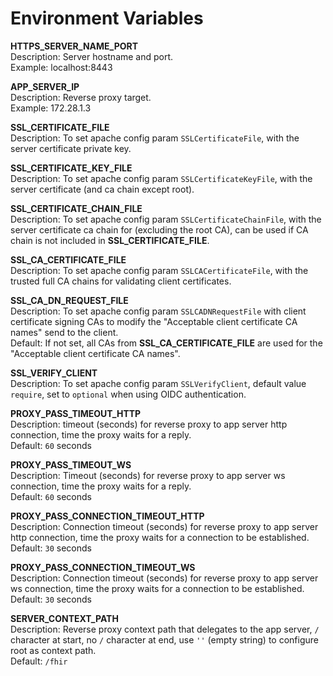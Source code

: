 # Environment Variables

**HTTPS_SERVER_NAME_PORT**  
Description: Server hostname and port.  
Example: localhost:8443

**APP_SERVER_IP**  
Description: Reverse proxy target.  
Example: 172.28.1.3

**SSL_CERTIFICATE_FILE**  
Description: To set apache config param `SSLCertificateFile`, with the server certificate private key.

**SSL_CERTIFICATE_KEY_FILE**  
Description: To set apache config param `SSLCertificateKeyFile`, with the server certificate (and ca chain except root).

**SSL_CERTIFICATE_CHAIN_FILE**  
Description: To set apache config param `SSLCertificateChainFile`, with the server certificate ca chain for (excluding the root CA), can be used if CA chain is not included in **SSL_CERTIFICATE_FILE**.

**SSL_CA_CERTIFICATE_FILE**  
Description: To set apache config param `SSLCACertificateFile`, with the trusted full CA chains for validating client certificates.

**SSL_CA_DN_REQUEST_FILE**  
Description: To set apache config param `SSLCADNRequestFile` with client certificate signing CAs to modify the "Acceptable client certificate CA names" send to the client.  
Default: If not set, all CAs from **SSL_CA_CERTIFICATE_FILE** are used for the "Acceptable client certificate CA names".

**SSL_VERIFY_CLIENT**  
Description: To set apache config param `SSLVerifyClient`, default value `require`, set to `optional` when using OIDC authentication.

**PROXY_PASS_TIMEOUT_HTTP**  
Description: timeout (seconds) for reverse proxy to app server http connection, time the proxy waits for a reply.  
Default: `60` seconds

**PROXY_PASS_TIMEOUT_WS**  
Description: Timeout (seconds) for reverse proxy to app server ws connection, time the proxy waits for a reply.  
Default: `60` seconds

**PROXY_PASS_CONNECTION_TIMEOUT_HTTP**  
Description: Connection timeout (seconds) for reverse proxy to app server http connection, time the proxy waits for a connection to be established.  
Default: `30` seconds

**PROXY_PASS_CONNECTION_TIMEOUT_WS**  
Description: Connection timeout (seconds) for reverse proxy to app server ws connection, time the proxy waits for a connection to be established.  
Default: `30` seconds

**SERVER_CONTEXT_PATH**  
Description: Reverse proxy context path that delegates to the app server, `/` character at start, no `/` character at end, use `''` (empty string) to configure root as context path.  
Default: `/fhir`